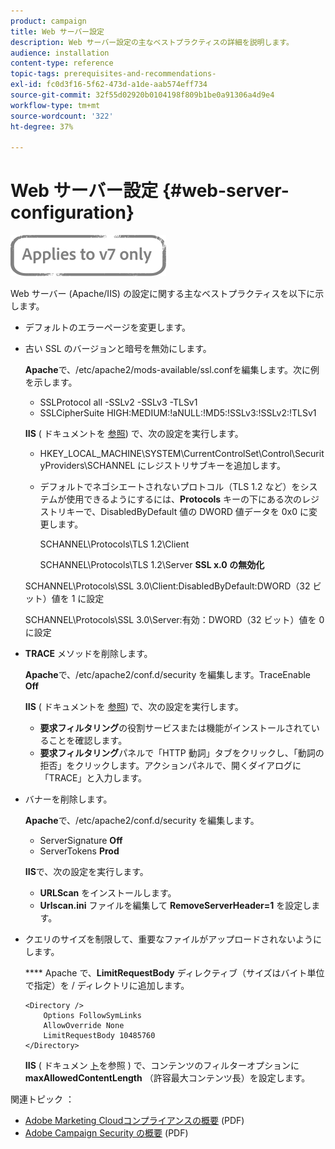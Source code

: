 ```yaml
---
product: campaign
title: Web サーバー設定
description: Web サーバー設定の主なベストプラクティスの詳細を説明します。
audience: installation
content-type: reference
topic-tags: prerequisites-and-recommendations-
exl-id: fc0d3f16-5f62-473d-a1de-aab574eff734
source-git-commit: 32f55d02920b0104198f809b1be0a91306a4d9e4
workflow-type: tm+mt
source-wordcount: '322'
ht-degree: 37%

---
```


# Web サーバー設定 {#web-server-configuration}

![](../../assets/v7-only.svg)

Web サーバー (Apache/IIS) の設定に関する主なベストプラクティスを以下に示します。

* デフォルトのエラーページを変更します。

* 古い SSL のバージョンと暗号を無効にします。

   **Apache**&#x200B;で、/etc/apache2/mods-available/ssl.confを編集します。次に例を示します。

   * SSLProtocol all -SSLv2 -SSLv3 -TLSv1
   * SSLCipherSuite HIGH:MEDIUM:!aNULL:!MD5:!SSLv3:!SSLv2:!TLSv1

   **IIS** ( ドキュメントを [参照](https://support.microsoft.com/en-us/kb/245030)) で、次の設定を実行します。

   * HKEY_LOCAL_MACHINE\SYSTEM\CurrentControlSet\Control\SecurityProviders\SCHANNEL にレジストリサブキーを追加します。
   * デフォルトでネゴシエートされないプロトコル（TLS 1.2 など）をシステムが使用できるようにするには、**Protocols** キーの下にある次のレジストリキーで、DisabledByDefault 値の DWORD 値データを 0x0 に変更します。

      SCHANNEL\Protocols\TLS 1.2\Client

      SCHANNEL\Protocols\TLS 1.2\Server
   **SSL x.0 の無効化**

   SCHANNEL\Protocols\SSL 3.0\Client:DisabledByDefault:DWORD（32 ビット）値を 1 に設定

   SCHANNEL\Protocols\SSL 3.0\Server:有効：DWORD（32 ビット）値を 0 に設定

* **TRACE** メソッドを削除します。

   **Apache**&#x200B;で、/etc/apache2/conf.d/security を編集します。TraceEnable  **Off**

   **IIS** ( ドキュメントを [参照](https://www.iis.net/configreference/system.webserver/security/requestfiltering/verbs)) で、次の設定を実行します。

   * **要求フィルタリング**&#x200B;の役割サービスまたは機能がインストールされていることを確認します。
   * **要求フィルタリング**&#x200B;パネルで「HTTP 動詞」タブをクリックし、「動詞の拒否」をクリックします。アクションパネルで、開くダイアログに「TRACE」と入力します。

* バナーを削除します。

   **Apache**&#x200B;で、/etc/apache2/conf.d/security を編集します。

   * ServerSignature **Off**
   * ServerTokens **Prod**

   **IIS**&#x200B;で、次の設定を実行します。

   * **URLScan** をインストールします。
   * **Urlscan.ini** ファイルを編集して **RemoveServerHeader=1** を設定します。


* クエリのサイズを制限して、重要なファイルがアップロードされないようにします。

   **** Apache で、**LimitRequestBody** ディレクティブ（サイズはバイト単位で指定）を / ディレクトリに追加します。

   ```
   <Directory />
       Options FollowSymLinks
       AllowOverride None
       LimitRequestBody 10485760
   </Directory>
   ```

   **IIS** ( ドキュメン [ト](https://www.iis.net/configreference/system.webserver/security/requestfiltering/requestlimits)を参照 ) で、コンテンツのフィルターオプションに **maxAllowedContentLength** （許容最大コンテンツ長）を設定します。

関連トピック ： 

* [Adobe Marketing Cloudコンプライアンスの概要](https://experienceleague.adobe.com/docs/core-services/assets/Adobe-Marketing-Cloud-Privacy-and-Security-Overview.pdf) (PDF)
* [Adobe Campaign Security の概要](https://wwwimages.adobe.com/content/dam/acom/en/marketing-cloud/campaign/pdfs/54658.en.campaign.wp.adb-security.pdf) (PDF)
